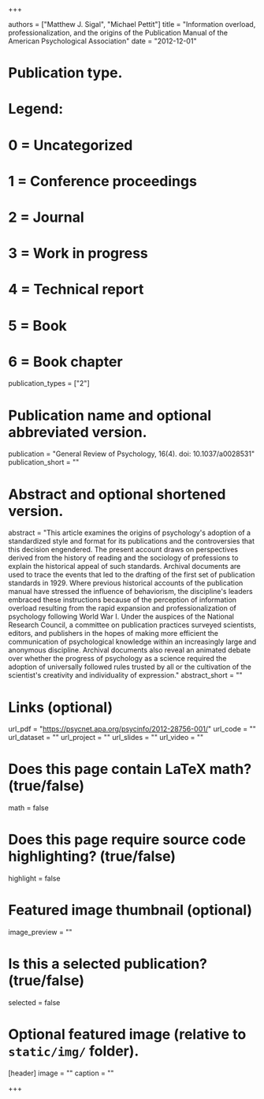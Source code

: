 +++

authors = ["Matthew J. Sigal", "Michael Pettit"]
title = "Information overload, professionalization, and the origins of the Publication Manual of the American Psychological Association"
date = "2012-12-01"

# Publication type.
# Legend:
# 0 = Uncategorized
# 1 = Conference proceedings
# 2 = Journal
# 3 = Work in progress
# 4 = Technical report
# 5 = Book
# 6 = Book chapter
publication_types = ["2"]

# Publication name and optional abbreviated version.
publication = "General Review of Psychology, 16(4). doi: 10.1037/a0028531"
publication_short = ""

# Abstract and optional shortened version.
abstract = "This article examines the origins of psychology's adoption of a standardized style and format for its publications and the controversies that this decision engendered. The present account draws on perspectives derived from the history of reading and the sociology of professions to explain the historical appeal of such standards. Archival documents are used to trace the events that led to the drafting of the first set of publication standards in 1929. Where previous historical accounts of the publication manual have stressed the influence of behaviorism, the discipline's leaders embraced these instructions because of the perception of information overload resulting from the rapid expansion and professionalization of psychology following World War I. Under the auspices of the National Research Council, a committee on publication practices surveyed scientists, editors, and publishers in the hopes of making more efficient the communication of psychological knowledge within an increasingly large and anonymous discipline. Archival documents also reveal an animated debate over whether the progress of psychology as a science required the adoption of universally followed rules trusted by all or the cultivation of the scientist's creativity and individuality of expression."
abstract_short = ""

# Links (optional)
url_pdf = "https://psycnet.apa.org/psycinfo/2012-28756-001/"
url_code = ""
url_dataset = ""
url_project = ""
url_slides = ""
url_video = ""

# Does this page contain LaTeX math? (true/false)
math = false

# Does this page require source code highlighting? (true/false)
highlight = false

# Featured image thumbnail (optional)
image_preview = ""

# Is this a selected publication? (true/false)
selected = false

# Optional featured image (relative to `static/img/` folder).
[header]
image = ""
caption = ""

+++
